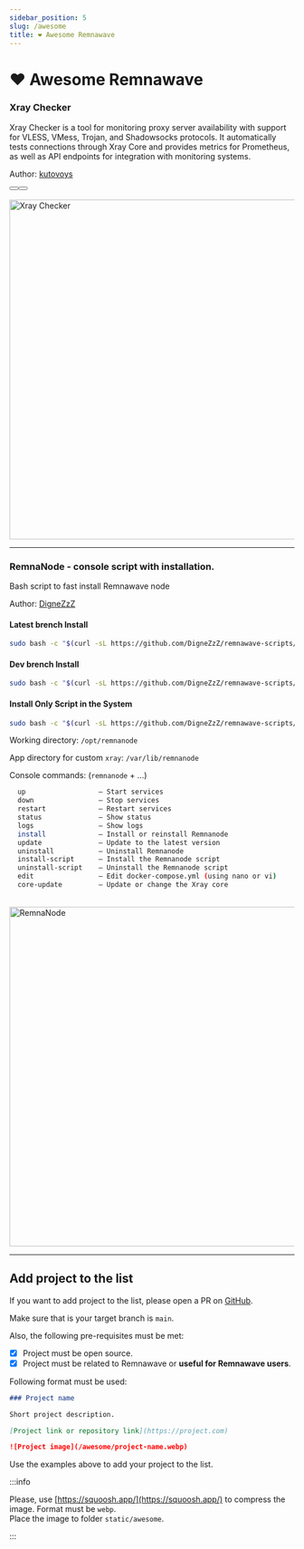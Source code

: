 ```yaml
---
sidebar_position: 5
slug: /awesome
title: ❤️ Awesome Remnawave
---
```


# ❤️ Awesome Remnawave

### Xray Checker

Xray Checker is a tool for monitoring proxy server availability with support for VLESS, VMess, Trojan, and Shadowsocks protocols. It automatically tests connections through Xray Core and provides metrics for Prometheus, as well as API endpoints for integration with monitoring systems.

Author: [kutovoys](https://github.com/kutovoys)

<div style={{ display: 'flex', justifyContent: 'center', gap: '1rem' }}>
  <Button label="Github repository" link="https://github.com/kutovoys/xray-checker" variant="secondary" size="md" outline />
  <Button label="Documentation" link="https://xray-checker.kutovoy.dev/" variant="secondary" size="md" outline />
</div>
<br />

<div style={{ display: 'flex', justifyContent: 'center' }}>
  <img src="/awesome/xray-checker.webp" alt="Xray Checker" width="600" />
</div>

---

### RemnaNode - console script with installation.

Bash script to fast install Remnawave node

Author: [DigneZzZ](https://github.com/dignezzz)

#### Latest brench Install
```bash
sudo bash -c "$(curl -sL https://github.com/DigneZzZ/remnawave-scripts/raw/main/remnanode.sh)" @ install
```

#### Dev brench Install
```bash
sudo bash -c "$(curl -sL https://github.com/DigneZzZ/remnawave-scripts/raw/main/remnanode.sh)" @ install --dev
```

#### Install Only Script in the System
```bash
sudo bash -c "$(curl -sL https://github.com/DigneZzZ/remnawave-scripts/raw/main/remnanode.sh)" @ install-script
```

Working directory: `/opt/remnanode`

App directory for custom `xray`: `/var/lib/remnanode`

Console commands: (`remnanode` + ...)

```bash
  up                  – Start services
  down                – Stop services
  restart             – Restart services
  status              – Show status
  logs                – Show logs
  install             – Install or reinstall Remnanode
  update              – Update to the latest version
  uninstall           – Uninstall Remnanode
  install-script      – Install the Remnanode script
  uninstall-script    – Uninstall the Remnanode script
  edit                – Edit docker-compose.yml (using nano or vi)
  core-update         – Update or change the Xray core
```

<br />

<div style="display: flex; justify-content: center;">
  <img src="https://github.com/user-attachments/assets/1d206538-23b5-49b3-a300-61337c7e2f12" alt="RemnaNode" width="600" />
</div>


---

## Add project to the list

If you want to add project to the list, please open a PR on [GitHub](https://github.com/remnawave/panel/blob/main/docs/awesome-remnawave/index.md).

Make sure that is your target branch is `main`.

Also, the following pre-requisites must be met:

- [x] Project must be open source.
- [x] Project must be related to Remnawave or **useful for Remnawave users**.

Following format must be used:

```md
### Project name

Short project description.

[Project link or repository link](https://project.com)

![Project image](/awesome/project-name.webp)
```

Use the examples above to add your project to the list.

:::info

Please, use [https://squoosh.app/](https://squoosh.app/) to compress the image. Format must be `webp`.  
Place the image to folder `static/awesome`.

:::
